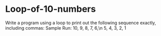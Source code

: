 # Loop-of-10-numbers
Write a program using a loop to print out the following sequence exactly, including commas: Sample Run: 10, 9, 8, 7, 6,\n 5, 4, 3, 2, 1
